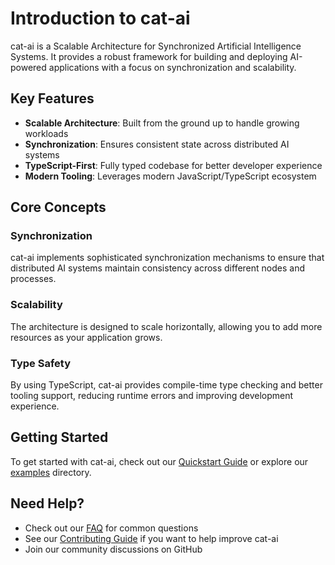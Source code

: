 # Introduction to cat-ai

cat-ai is a Scalable Architecture for Synchronized Artificial Intelligence Systems. It provides a robust framework for building and deploying AI-powered applications with a focus on synchronization and scalability.

## Key Features

- **Scalable Architecture**: Built from the ground up to handle growing workloads
- **Synchronization**: Ensures consistent state across distributed AI systems
- **TypeScript-First**: Fully typed codebase for better developer experience
- **Modern Tooling**: Leverages modern JavaScript/TypeScript ecosystem

## Core Concepts

### Synchronization

cat-ai implements sophisticated synchronization mechanisms to ensure that distributed AI systems maintain consistency across different nodes and processes.

### Scalability

The architecture is designed to scale horizontally, allowing you to add more resources as your application grows.

### Type Safety

By using TypeScript, cat-ai provides compile-time type checking and better tooling support, reducing runtime errors and improving development experience.

## Getting Started

To get started with cat-ai, check out our [Quickstart Guide](./Quickstart.md) or explore our [examples](../examples) directory.

## Need Help?

- Check out our [FAQ](./FAQ.md) for common questions
- See our [Contributing Guide](./Contributing.md) if you want to help improve cat-ai
- Join our community discussions on GitHub

